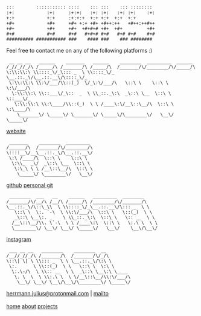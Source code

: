     :::        ::::::::::: ::::    ::: :::    ::: ::::::::  
    :+:            :+:     :+:+:   :+: :+:   :+: :+:    :+: 
    +:+            +:+     :+:+:+  +:+ +:+  +:+  +:+        
    +#+            +#+     +#+ +:+ +#+ +#++:++   +#++:++#++ 
    +#+            +#+     +#+  +#+#+# +#+  +#+         +#+ 
    #+#            #+#     #+#   #+#+# #+#   #+# #+#    #+# 
    ########## ########### ###    #### ###    ### ######## 


<colorred>Feel free to contact me on any of the following platforms :)<clear>

     __ __ __   ______    _______   ______    ________  _________  ______      
    /_//_//_/\ /_____/\ /_______/\ /_____/\  /_______/\/________/\/_____/\     
    \:\\:\\:\ \\::::_\/_\::: _  \ \\::::_\/_ \__.::._\/\__.::.__\/\::::_\/_    
     \:\\:\\:\ \\:\/___/\\::(_)  \/_\:\/___/\   \::\ \    \::\ \   \:\/___/\   
      \:\\:\\:\ \\::___\/_\::  _  \ \\_::._\:\  _\::\ \__  \::\ \   \::___\/_  
       \:\\:\\:\ \\:\____/\\::(_)  \ \ /____\:\/__\::\__/\  \::\ \   \:\____/\ 
        \_______\/ \_____\/ \_______\/ \_____\/\________\/   \__\/    \_____\/ 

[website](https://juliusherrmann.de)

     _______    ________  _________
    /______/\  /_______/\/________/\
    \::::__\/__\__.::._\/\__.::.__\/
     \:\ /____/\  \::\ \    \::\ \ 
      \:\\_  _\/  _\::\ \__  \::\ \
       \:\_\ \ \ /__\::\__/\  \::\ \
        \_____\/ \________\/   \__\/

[github](https://github.com/JuliusHerrmann) [personal git](https://git.juliusherrmann.de)

     ________  ___   __    ______   _________  ________      
    /_______/\/__/\ /__/\ /_____/\ /________/\/_______/\     
    \__.::._\/\::\_\\  \ \\::::_\/_\__.::.__\/\::: _  \ \    
       \::\ \  \:. `-\  \ \\:\/___/\  \::\ \   \::(_)  \ \   
       _\::\ \__\:. _    \ \\_::._\:\  \::\ \   \:: __  \ \  
      /__\::\__/\\. \`-\  \ \ /____\:\  \::\ \   \:.\ \  \ \ 
      \________\/ \__\/ \__\/ \_____\/   \__\/    \__\/\__\/

[instagram](https://www.instagram.com/definitely_julius)

     ___ __ __   ________    ________  __          
    /__//_//_/\ /_______/\  /_______/\/_/\         
    \::\| \| \ \\::: _  \ \ \__.::._\/\:\ \        
     \:.      \ \\::(_)  \ \   \::\ \  \:\ \       
      \:.\-/\  \ \\:: __  \ \  _\::\ \__\:\ \____  
       \. \  \  \ \\:.\ \  \ \/__\::\__/\\:\/___/\ 
        \__\/ \__\/ \__\/\__\/\________\/ \_____\/

herrmann.julius@protonmail.com | [mailto](mailto:herrmann.julius@gmx.de)\
\
[home](/home) [about](/about) [projects](/projects)

